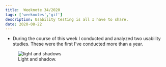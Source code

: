 ```yaml
---
title:  Weeknote 34/2020
tags: ['weeknotes','gif']
description: Usability testing is all I have to share. 
date: 2020-08-22
---
```

* During the course of this week I conducted and analyzed two usability studies. These were the first I've conducted more than a year. 
<figure>
<img src="/images/weeknotes/2020/shadows.gif" alt="light and shadows">
<figcaption>Light and shadow.</figcaption>
</figure>
